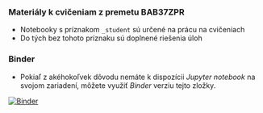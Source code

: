 ### Materiály k cvičeniam z premetu BAB37ZPR

* Notebooky s príznakom `_student` sú určené na prácu na cvičeniach
* Do tých bez tohoto príznaku sú doplnené riešenia úloh

### Binder

* Pokiaľ z akéhokoľvek dôvodu nemáte k dispozícii *Jupyter notebook* na svojom zariadení, môžete využiť *Binder* verziu tejto zložky.

[![Binder](https://mybinder.org/badge_logo.svg)](https://mybinder.org/v2/gh/matoravec/bab37zpr-tutorials/main)
